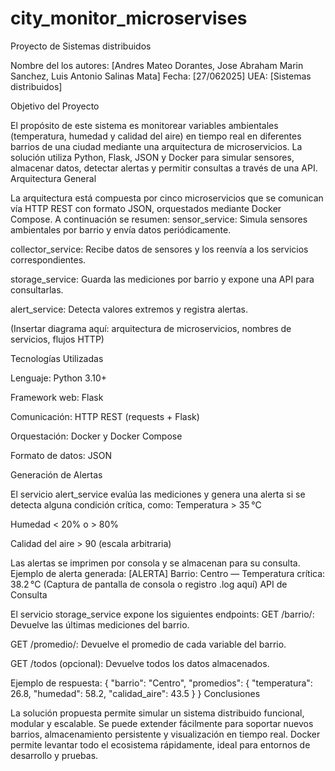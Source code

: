 # city_monitor_microservises
Proyecto de Sistemas distribuidos

Nombre del los autores: [Andres Mateo Dorantes, Jose Abraham Marin Sanchez, Luis Antonio Salinas Mata]
 Fecha: [27/062025]
UEA: [Sistemas distribuidos]

Objetivo del Proyecto


El propósito de este sistema es monitorear variables ambientales (temperatura, humedad y calidad del aire) en tiempo real en diferentes barrios de una ciudad mediante una arquitectura de microservicios. La solución utiliza Python, Flask, JSON y Docker para simular sensores, almacenar datos, detectar alertas y permitir consultas a través de una API.
Arquitectura General


La arquitectura está compuesta por cinco microservicios que se comunican vía HTTP REST con formato JSON, orquestados mediante Docker Compose. A continuación se resumen:
sensor_service: Simula sensores ambientales por barrio y envía datos periódicamente.


collector_service: Recibe datos de sensores y los reenvía a los servicios correspondientes.


storage_service: Guarda las mediciones por barrio y expone una API para consultarlas.


alert_service: Detecta valores extremos y registra alertas.


(Insertar diagrama aquí: arquitectura de microservicios, nombres de servicios, flujos HTTP)

Tecnologías Utilizadas


Lenguaje: Python 3.10+


Framework web: Flask


Comunicación: HTTP REST (requests + Flask)


Orquestación: Docker y Docker Compose


Formato de datos: JSON




Generación de Alertas


El servicio alert_service evalúa las mediciones y genera una alerta si se detecta alguna condición crítica, como:
Temperatura > 35 °C


Humedad < 20% o > 80%


Calidad del aire > 90 (escala arbitraria)


Las alertas se imprimen por consola y se almacenan para su consulta.
Ejemplo de alerta generada:
[ALERTA] Barrio: Centro — Temperatura crítica: 38.2 °C
(Captura de pantalla de consola o registro .log aquí)
API de Consulta


El servicio storage_service expone los siguientes endpoints:
GET /barrio/<nombre>: Devuelve las últimas mediciones del barrio.


GET /promedio/<nombre>: Devuelve el promedio de cada variable del barrio.


GET /todos (opcional): Devuelve todos los datos almacenados.


Ejemplo de respuesta:
{
 "barrio": "Centro",
 "promedios": {
 "temperatura": 26.8,
 "humedad": 58.2,
 "calidad_aire": 43.5
 }
 }
Conclusiones


La solución propuesta permite simular un sistema distribuido funcional, modular y escalable. Se puede extender fácilmente para soportar nuevos barrios, almacenamiento persistente y visualización en tiempo real. Docker permite levantar todo el ecosistema rápidamente, ideal para entornos de desarrollo y pruebas.
